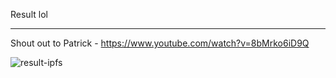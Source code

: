 Result lol 

---
Shout out to Patrick - https://www.youtube.com/watch?v=8bMrko6iD9Q

![result-ipfs](https://user-images.githubusercontent.com/99378245/174494519-65d2e02b-a389-4a17-9ba8-f53fb7bc79b1.png)

